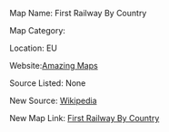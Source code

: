 Map Name: First Railway By Country

Map Category:

Location: EU

Website:[Amazing Maps](http://upload.wikimedia.org/wikipedia/commons/9/9a/First-railway-Europe-country.jpg)

Source Listed: None

New Source: [Wikipedia](http://en.wikipedia.org/wiki/History_of_rail_transport)

New Map Link: [First Railway By Country](https://a.tiles.mapbox.com/v3/jonahadkins.haep2l7b/page.html?secure=1#3/14.69/12.83)
